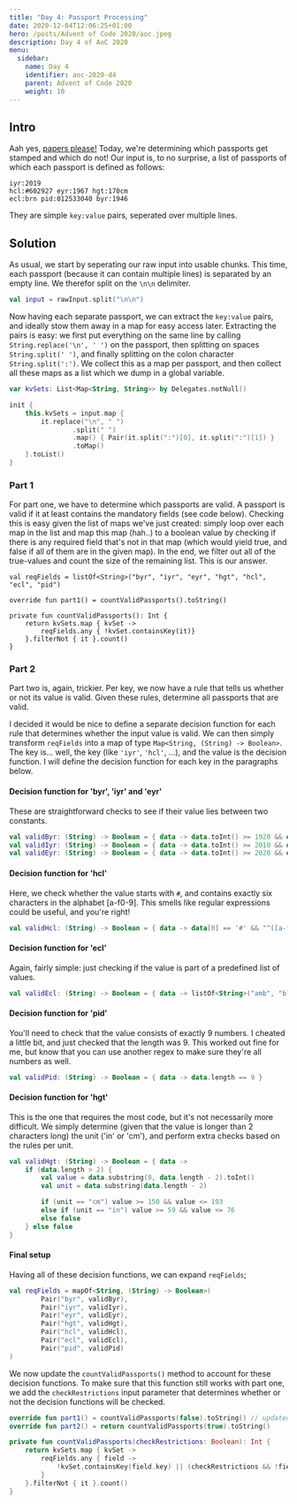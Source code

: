 ```yaml
---
title: "Day 4: Passport Processing"
date: 2020-12-04T12:06:25+01:00
hero: /posts/Advent of Code 2020/aoc.jpeg
description: Day 4 of AoC 2020
menu:
  sidebar:
    name: Day 4
    identifier: aoc-2020-d4
    parent: Advent of Code 2020
    weight: 10
---
```


## Intro
Aah yes, [papers please!](https://papersplea.se/) Today, we're determining which passports get stamped and which do not! Our input is, to no surprise, a list of passports of which each passport is defined as follows:

```
iyr:2019
hcl:#602927 eyr:1967 hgt:170cm
ecl:brn pid:012533040 byr:1946
```

They are simple `key:value` pairs, seperated over multiple lines.

## Solution
As usual, we start by seperating our raw input into usable chunks. This time, each passport (because it can contain multiple lines) is separated by an empty line. We therefor split on the `\n\n` delimiter.
```kotlin
val input = rawInput.split("\n\n")
```

Now having each separate passport, we can extract the `key:value` pairs, and ideally stow them away in a map for easy access later. Extracting the pairs is easy: we first put everything on the same line by calling `String.replace('\n', ' ')` on the passport, then splitting on spaces `String.split(' ')`, and finally splitting on the colon character `String.split(':')`. We collect this as a map per passport, and then collect all these maps as a list which we dump in a global variable.

```kotlin
var kvSets: List<Map<String, String>> by Delegates.notNull()

init {
	this.kvSets = input.map {
		it.replace("\n", " ")
				.split(" ")
				.map() { Pair(it.split(":")[0], it.split(":")[1]) }
				.toMap()
	}.toList()
}
```

### Part 1
For part one, we have to determine which passports are valid. A passport is valid if it at least contains the mandatory fields (see code below). Checking this is easy given the list of maps we've just created: simply loop over each map in the list and map this map (hah..) to a boolean value by checking if there is any required field that's not in that map (which would yield true, and false if all of them are in the given map). In the end, we filter out all of the true-values and count the size of the remaining list. This is our answer.

```
val reqFields = listOf<String>("byr", "iyr", "eyr", "hgt", "hcl", "ecl", "pid")

override fun part1() = countValidPassports().toString()

private fun countValidPassports(): Int {
	return kvSets.map { kvSet -> 
		reqFields.any { !kvSet.containsKey(it)}
	}.filterNot { it }.count()
}
```

### Part 2
Part two is, again, trickier. Per key, we now have a rule that tells us whether or not its value is valid. Given these rules, determine all passports that are valid.

I decided it would be nice to define a separate decision function for each rule that determines whether the input value is valid. We can then simply transform `reqFields` into a map of type `Map<String, (String) -> Boolean>`. The key is... well, the key (like `'iyr'`, `'hcl'`, ...), and the value is the decision function. I will define the decision function for each key in the paragraphs below.

#### Decision function for 'byr', 'iyr' and 'eyr'
These are straightforward checks to see if their value lies between two constants.

```kotlin
val validByr: (String) -> Boolean = { data -> data.toInt() >= 1920 && data.toInt() <= 2002 }
val validIyr: (String) -> Boolean = { data -> data.toInt() >= 2010 && data.toInt() <= 2020 }
val validEyr: (String) -> Boolean = { data -> data.toInt() >= 2020 && data.toInt() <= 2030 }
```
#### Decision function for 'hcl'
Here, we check whether the value starts with `#`, and contains exactly six characters in the alphabet [a-f0-9]. This smells like regular expressions could be useful, and you're right!

```kotlin
val validHcl: (String) -> Boolean = { data -> data[0] == '#' && "^([a-f0-9]{6})*$".toRegex().matches(data.substring(1)) }
```

#### Decision function for 'ecl'
Again, fairly simple: just checking if the value is part of a predefined list of values.

```kotlin
val validEcl: (String) -> Boolean = { data -> listOf<String>("amb", "blu", "brn", "gry", "grn", "hzl", "oth").contains(data) }
```

#### Decision function for 'pid'
You'll need to check that the value consists of exactly 9 numbers. I cheated a little bit, and just checked that the length was 9. This worked out fine for me, but know that you can use another regex to make sure they're all numbers as well.

```kotlin
val validPid: (String) -> Boolean = { data -> data.length == 9 }
```

#### Decision function for 'hgt'
This is the one that requires the most code, but it's not necessarily more difficult. We simply determine (given that the value is longer than 2 characters long) the unit ('in' or 'cm'), and perform extra checks based on the rules per unit.

```kotlin
val validHgt: (String) -> Boolean = { data ->
	if (data.length > 2) {
		val value = data.substring(0, data.length - 2).toInt()
		val unit = data.substring(data.length - 2)

		if (unit == "cm") value >= 150 && value <= 193
		else if (unit == "in") value >= 59 && value <= 76
		else false
	} else false
}
```

#### Final setup

Having all of these decision functions, we can expand `reqFields`;

```kotlin
val reqFields = mapOf<String, (String) -> Boolean>(
		Pair("byr", validByr),
		Pair("iyr", validIyr),
		Pair("eyr", validEyr),
		Pair("hgt", validHgt),
		Pair("hcl", validHcl),
		Pair("ecl", validEcl),
		Pair("pid", validPid)
)
```

We now update the `countValidPassports()` method to account for these decision functions. To make sure that this function still works with part one, we add the `checkRestrictions` input parameter that determines whether or not the decision functions will be checked.

```kotlin
override fun part1() = countValidPassports(false).toString() // updated
override fun part2() = return countValidPassports(true).toString()

private fun countValidPassports(checkRestrictions: Boolean): Int {
	return kvSets.map { kvSet ->
		reqFields.any { field ->
			!kvSet.containsKey(field.key) || (checkRestrictions && !field.value(kvSet.getValue(field.key)))
		}
	}.filterNot { it }.count()
}
```


